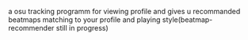 a osu tracking programm for viewing profile and gives u recommanded beatmaps matching to your profile and playing style(beatmap-recommender still in progress)
